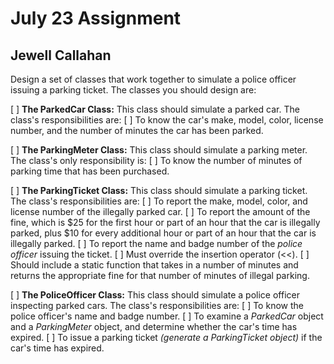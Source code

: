 # July 23 Assignment

## Jewell Callahan

Design a set of classes that work together to simulate a police officer issuing a parking ticket.  The classes you should design are:

[ ] __The ParkedCar Class:__
  This class should simulate a parked car.  The class's responsibilities are:
    [ ] To know the car's make, model, color, license number, and the number of minutes the car has been parked.

[ ] __The ParkingMeter Class:__
 This class should simulate a parking meter.  The class's only responsibility is:
    [ ] To know the number of minutes of parking time that has been purchased.

[ ] __The ParkingTicket Class:__
 This class should simulate a parking ticket.  The class's responsibilities are:
    [ ] To report the make, model, color, and license number of the illegally parked car.
    [ ] To report the amount of the fine, which is $25 for the first hour or part of an hour that the car is illegally parked, plus $10 for every additional hour or part of an hour that the car is illegally parked.
    [ ] To report the name and badge number of the _police officer_ issuing the ticket.
    [ ] Must override the insertion operator (<<).
    [ ] Should include a static function that takes in a number of minutes and returns the appropriate fine for that number of minutes of illegal parking.
    
[ ] __The PoliceOfficer Class:__
  This class should simulate a police officer inspecting parked cars.  The class's responsibilities are:
    [ ] To know the police officer's name and badge number.
    [ ] To examine a _ParkedCar_ object and a _ParkingMeter_ object, and determine whether the car's time has expired.
    [ ] To issue a parking ticket _(generate a ParkingTicket object)_ if the car's time has expired.
